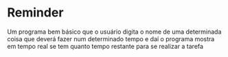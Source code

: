 # Reminder
Um programa bem básico que o usuário digita o nome de uma determinada coisa que deverá fazer num determinado tempo e daí o programa mostra em tempo real se tem quanto tempo restante para se realizar a tarefa
